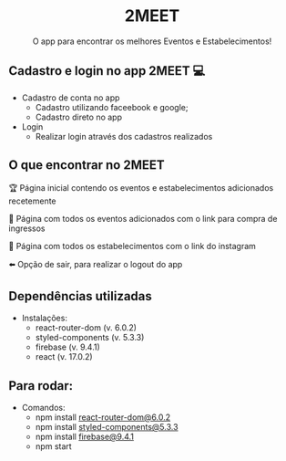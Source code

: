 <h1 align="center"> 2MEET </h1>

<p align="center"> O app para encontrar os melhores Eventos e Estabelecimentos! </p>

## Cadastro e login no app 2MEET :computer:

- Cadastro de conta no app
  - Cadastro utilizando faceebook e google;
  - Cadastro direto no app
- Login
    - Realizar login através dos cadastros realizados

## O que encontrar no 2MEET 

:trophy: Página inicial contendo os eventos e estabelecimentos adicionados recetemente

:beers: Página com todos os eventos adicionados com o link para compra de ingressos

:spaghetti: Página com todos os estabelecimentos com o link do instagram

:arrow_left: Opção de sair, para realizar o logout do app




## Dependências utilizadas
- Instalações:
  - react-router-dom (v. 6.0.2)
  - styled-components (v. 5.3.3)
  - firebase (v. 9.4.1)
  - react (v. 17.0.2)
  
 
 ## Para rodar:
- Comandos:
  - npm install react-router-dom@6.0.2
  - npm install styled-components@5.3.3
  - npm install firebase@9.4.1
  - npm start

